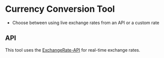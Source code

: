 # Currency Conversion Tool
- Choose between using live exchange rates from an API or a custom rate

## API
This tool uses the [ExchangeRate-API](https://www.exchangerate-api.com) for real-time exchange rates.
